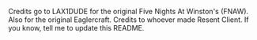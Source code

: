 Credits go to LAX1DUDE for the original Five Nights At Winston's (FNAW). Also for the original Eaglercraft.
Credits to whoever made Resent Client. If you know, tell me to update this README. 
